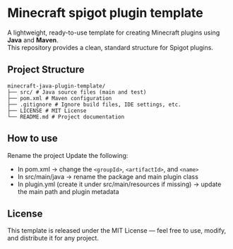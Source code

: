 # Minecraft spigot plugin template

A lightweight, ready-to-use template for creating Minecraft plugins using **Java** and **Maven**.  
This repository provides a clean, standard structure for Spigot plugins.

## Project Structure
```
minecraft-java-plugin-template/
├── src/ # Java source files (main and test)
├── pom.xml # Maven configuration
├── .gitignore # Ignore build files, IDE settings, etc.
├── LICENSE # MIT License
└── README.md # Project documentation
```

## How to use

Rename the project
Update the following:
- In pom.xml → change the `<groupId>`, `<artifactId>`, and `<name>`
- In src/main/java → rename the package and main plugin class
- In plugin.yml (create it under src/main/resources if missing) → update the main path and plugin metadata

## License

This template is released under the MIT License — feel free to use, modify, and distribute it for any project.
